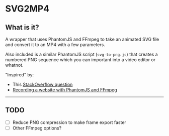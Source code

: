 # SVG2MP4

## What is it?
A wrapper that uses PhantomJS and FFmpeg to take an animated SVG file and convert it to an MP4 with a few parameters.

Also included is a similar PhantomJS script (`svg-to-png.js`) that creates a numbered PNG sequence which you can important into a video editor or whatnot.

"Inspired" by:
* This [StackOverflow question](https://stackoverflow.com/questions/19759138/error-using-ffmpeg-image2pipe-with-phantomjs-to-render-video-from-webpage-screen)
* [Recording a website with PhantomJS and FFmpeg](https://mindthecode.com/recording-a-website-with-phantomjs-and-ffmpeg/)

___
## TODO

* [ ] Reduce PNG compression to make frame export faster
* [ ] Other FFmpeg options?
